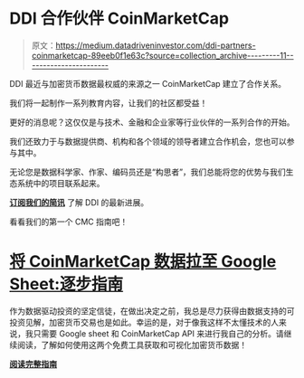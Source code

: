 # DDI 合作伙伴 CoinMarketCap

> 原文：<https://medium.datadriveninvestor.com/ddi-partners-coinmarketcap-89eeb0f1e63c?source=collection_archive---------11----------------------->

DDI 最近与加密货币数据最权威的来源之一 CoinMarketCap 建立了合作关系。​

我们将一起制作一系列教育内容，让我们的社区都受益！

更好的消息呢？这仅仅是与技术、金融和企业家等行业伙伴的一系列合作的开始。

我们还致力于与数据提供商、机构和各个领域的领导者建立合作机会，您也可以参与其中。

无论您是数据科学家、作家、编码员还是“构思者”，我们总能将您的优势与我们生态系统中的项目联系起来。

[**订阅我们的简讯**](https://www.datadriveninvestor.com/ddi-intelligence/) 了解 DDI 的最新进展。

看看我们的第一个 CMC 指南吧！​

# [将 CoinMarketCap 数据拉至 Google Sheet:逐步指南](https://medium.com/datadriveninvestor/pulling-coinmarketcap-data-onto-a-google-sheet-a-step-by-step-guide-coinmarketcap-a14440483fd2)

作为数据驱动投资的坚定信徒，在做出决定之前，我总是尽力获得由数据支持的可投资见解，加密货币交易也是如此。幸运的是，对于像我这样不太懂技术的人来说，我只需要 Google sheet 和 CoinMarketCap API 来进行我自己的分析。请继续阅读，了解如何使用这两个免费工具获取和可视化加密货币数据！​

[**阅读完整指南**](https://medium.com/datadriveninvestor/pulling-coinmarketcap-data-onto-a-google-sheet-a-step-by-step-guide-coinmarketcap-a14440483fd2)